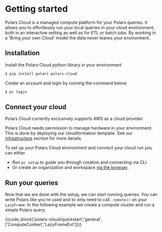 # Getting started

Polars Cloud is a managed compute platform for your Polars queries. It allows you to effortlessly
run your local queries in your cloud environment, both in an interactive setting as well as for ETL
or batch jobs. By working in a 'Bring your own Cloud' model the data never leaves your environment.

## Installation

Install the Polars Cloud python library in your environment

```bash
$ pip install polars polars-cloud
```

Create an account and login by running the command below.

```bash
$ pc login
```

## Connect your cloud

Polars Cloud currently exclusively supports AWS as a cloud provider.

Polars Cloud needs permission to manage hardware in your environment. This is done by deploying our
cloudformation template. See our [infrastructure](providers/aws/infra.md) section for more details.

To set up your Polars Cloud environment and connect your cloud run you can either

- Run `pc setup` to guide you through creation and connecting via CLI.
- Or create an organization and workspace
  [via the browser](https://cloud.pola.rs/portal/5f9c09/dbe6d9/dashboard).

## Run your queries

Now that we are done with the setup, we can start running queries. You can write Polars like you're
used and to only need to call `.remote()` on your `LazyFrame`. In the following example we create a
compute cluster and run a simple Polars query.

{{code_block('polars-cloud/quickstart','general',['ComputeContext','LazyFrameExt'])}}
